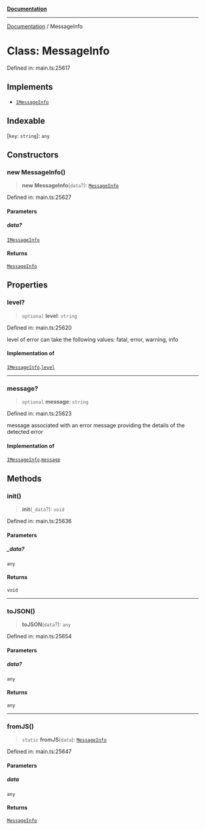 [**Documentation**](../README.md)

***

[Documentation](../README.md) / MessageInfo

# Class: MessageInfo

Defined in: main.ts:25617

## Implements

- [`IMessageInfo`](../interfaces/IMessageInfo.md)

## Indexable

\[`key`: `string`\]: `any`

## Constructors

### new MessageInfo()

> **new MessageInfo**(`data`?): [`MessageInfo`](MessageInfo.md)

Defined in: main.ts:25627

#### Parameters

##### data?

[`IMessageInfo`](../interfaces/IMessageInfo.md)

#### Returns

[`MessageInfo`](MessageInfo.md)

## Properties

### level?

> `optional` **level**: `string`

Defined in: main.ts:25620

level of error
can take the following values: fatal, error, warning, info

#### Implementation of

[`IMessageInfo`](../interfaces/IMessageInfo.md).[`level`](../interfaces/IMessageInfo.md#level)

***

### message?

> `optional` **message**: `string`

Defined in: main.ts:25623

message associated with an error
message providing the details of the detected error

#### Implementation of

[`IMessageInfo`](../interfaces/IMessageInfo.md).[`message`](../interfaces/IMessageInfo.md#message)

## Methods

### init()

> **init**(`_data`?): `void`

Defined in: main.ts:25636

#### Parameters

##### \_data?

`any`

#### Returns

`void`

***

### toJSON()

> **toJSON**(`data`?): `any`

Defined in: main.ts:25654

#### Parameters

##### data?

`any`

#### Returns

`any`

***

### fromJS()

> `static` **fromJS**(`data`): [`MessageInfo`](MessageInfo.md)

Defined in: main.ts:25647

#### Parameters

##### data

`any`

#### Returns

[`MessageInfo`](MessageInfo.md)
